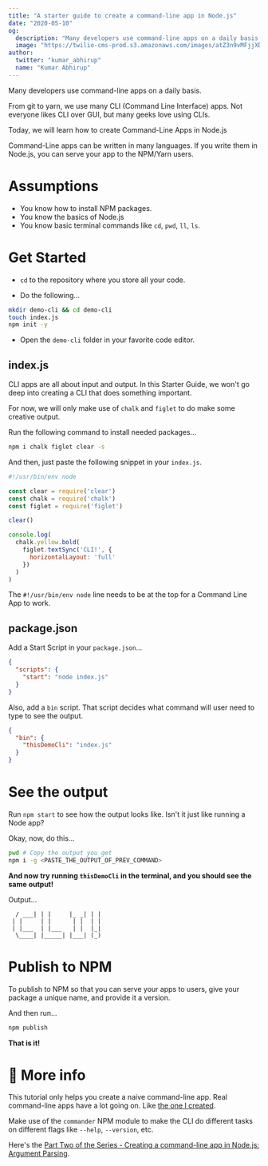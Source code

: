 ```yaml
---
title: "A starter guide to create a command-line app in Node.js"
date: "2020-05-10"
og:
  description: "Many developers use command-line apps on a daily basis. Today, we will learn how to create Command-Line Apps in Node."
  image: "https://twilio-cms-prod.s3.amazonaws.com/images/atZ3n9vMFjjXDl_XxDtL_FCRSOt6EF0d8LnbMRCCJQUesM.width-808.png"
author:
  twitter: "kumar_abhirup"
  name: "Kumar Abhirup"
---
```


Many developers use command-line apps on a daily basis. 

From git to yarn, we use many CLI (Command Line Interface) apps. Not everyone likes CLI over GUI, but many geeks love using CLIs.

Today, we will learn how to create Command-Line Apps in Node.js

Command-Line apps can be written in many languages. If you write them in Node.js, you can serve your app to the NPM/Yarn users.

# Assumptions

- You know how to install NPM packages.
- You know the basics of Node.js
- You know basic terminal commands like `cd`, `pwd`, `ll`, `ls`.

# Get Started

- `cd` to the repository where you store all your code.

- Do the following...
```bash
mkdir demo-cli && cd demo-cli
touch index.js
npm init -y
```

- Open the `demo-cli` folder in your favorite code editor.

## index.js

CLI apps are all about input and output. In this Starter Guide, we won't go deep into creating a CLI that does something important.

For now, we will only make use of `chalk` and `figlet` to do make some creative output.

Run the following command to install needed packages...
```bash
npm i chalk figlet clear -s
```

And then, just paste the following snippet in your `index.js`.
```js
#!/usr/bin/env node

const clear = require('clear')
const chalk = require('chalk')
const figlet = require('figlet')

clear()

console.log(
  chalk.yellow.bold(
    figlet.textSync('CLI!', {
      horizontalLayout: 'full'
    })
  )
)
```

The `#!/usr/bin/env node` line needs to be at the top for a Command Line App to work.

## package.json

Add a Start Script in your `package.json`...
```json
{
  "scripts": {
    "start": "node index.js"
  }
}
```

Also, add a `bin` script. That script decides what command will user need to type to see the output.
```json
{
  "bin": {
    "thisDemoCli": "index.js"
  }
}
```

# See the output

Run `npm start` to see how the output looks like. Isn't it just like running a Node app?

Okay, now, do this...
```bash
pwd # Copy the output you get
npm i -g <PASTE_THE_OUTPUT_OF_PREV_COMMAND>
```

**And now try running `thisDemoCli` in the terminal, and you should see the same output!**

Output...
```
  / ___| | |     |_ _| | |
 | |     | |      | |  | |
 | |___  | |___   | |  |_|
  \____| |_____| |___| (_)
```

# Publish to NPM

To publish to NPM so that you can serve your apps to users, give your package a unique name, and provide it a version.

And then run...
```bash
npm publish
```

**That is it!**

# 🦄 More info

This tutorial only helps you create a naive command-line app. Real command-line apps have a lot going on. Like [the one I created](https://github.com/KumarAbhirup/bulk-mail-cli).

Make use of the `commander` NPM module to make the CLI do different tasks on different flags like `--help`, `--version`, etc.

Here's the [Part Two of the Series - Creating a command-line app in Node.js: Argument Parsing](https://dev.to/kumar_abhirup/a-starter-guide-to-creating-a-command-line-app-in-node-js-part-2-3ln3).
